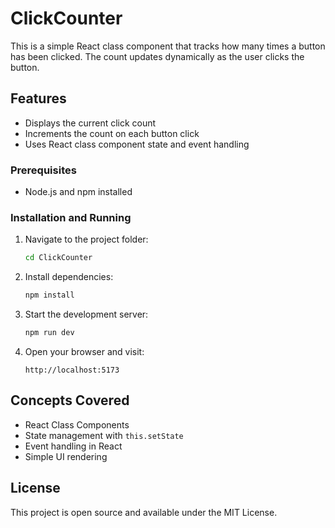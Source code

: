 # ClickCounter

This is a simple React class component that tracks how many times a button has been clicked. The count updates dynamically as the user clicks the button.

## Features

- Displays the current click count
- Increments the count on each button click
- Uses React class component state and event handling

### Prerequisites

- Node.js and npm installed

### Installation and Running

1. Navigate to the project folder:

   ```bash
   cd ClickCounter
   ```

2. Install dependencies:

   ```bash
   npm install
   ```

3. Start the development server:

   ```bash
   npm run dev
   ```

4. Open your browser and visit:

   ```
   http://localhost:5173
   ```

## Concepts Covered

- React Class Components
- State management with `this.setState`
- Event handling in React
- Simple UI rendering

## License

This project is open source and available under the MIT License.
